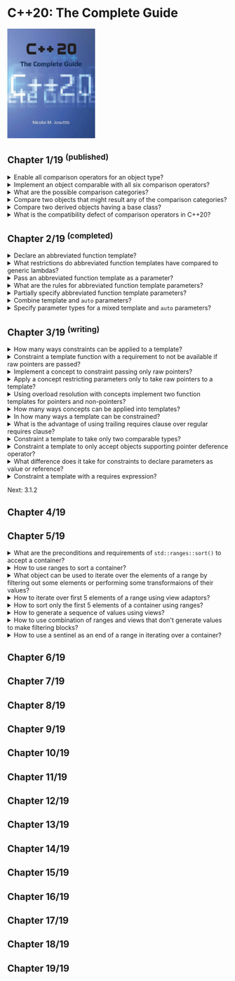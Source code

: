 # C++20: The Complete Guide
<img src="../covers/cxx20-the-complete-guide.jpg" width="200"/>

## Chapter 1/19 <sup>(published)</sup>

<details>
<summary>Enable all comparison operators for an object type?</summary>

> Before C++20 you had to define six operators for a type to provide full
> support for all possible comparisons of its objects. The problem is that even
> though most of the operators are defined in terms of either `operator ==` or
> `operator <`, the definitions are tedious and they add a lot of visual
> clutter.
>
> ```cpp
> class Value
> {
>     long id;
>
> public:
>     bool operator==(Value const& rhs) const { return id == rhs.id; }
>     bool operator!=(Value const& rhs) const { return !(*this == rhs); }
>     bool operator< (Value const& rhs) const { return id < rhs.id; }
>     bool operator<=(Value const& rhs) const { return !(*this < rhs); }
>     bool operator> (Value const& rhs) const { return rhs < *this; }
>     bool operator>=(Value const& rhs) const { return !(rhs < *this); }
> };
> ``````
>
> In addition, for a well implemented type, you might need:
>
> - Declare the operators with `noexcept` if they cannot throw.
> - Declare the operators with `constexpr` if they can be used at compile time.
> - Declare the operators as hidden friends (declare them with `friend` inside
>   the class structure so that both operands become parameters and support
>   implicit conversions if the constructors are not `explicit`).
> - Declare the operators with `[[nodiscard]]` to warn if the return value is
>   not used.
>
> ```cpp
> class Value
> {
>     long id;
>
> public:
>     [[nodiscard]] friend constexpr bool operator==(Value const& lhs, Value const& rhs) noexcept { return lhs.id == rhs.id; }
>     [[nodiscard]] friend constexpr bool operator!=(Value const& lhs, Value const& rhs) noexcept { return !(lhs == rhs); }
>     [[nodiscard]] friend constexpr bool operator< (Value const& lhs, Value const& rhs) noexcept { return lhs.id < rhs.id; }
>     [[nodiscard]] friend constexpr bool operator<=(Value const& lhs, Value const& rhs) noexcept { return !(lhs < rhs); }
>     [[nodiscard]] friend constexpr bool operator> (Value const& lhs, Value const& rhs) noexcept { return rhs < lhs; }
>     [[nodiscard]] friend constexpr bool operator>=(Value const& lhs, Value const& rhs) noexcept { return !(rhs < lhs); }
> };
> ``````
>
> Since C++20 `operator ==` also implies `operator !=`, therefore, for `a` of
> type `TypeA` and `b` of `TypeB`, the compiler will be able to compile `a !=
> b` if there is:
>
> - a freestanding `operator !=(TypeA, TypeB)`
> - a freestanding `operator ==(TypeA, TypeB)`
> - a freestanding `operator ==(TypeB, TypeA)`
> - a member function `TypeA::operator!=(TypeB)`
> - a member function `TypeA::operator==(TypeB)`
> - a member function `TypeB::operator==(TypeA)`
>
> Having both a freestanding and a member function is an ambiguity error.
>
> Since C++20 it is enough to declare `operator <=>` with `=default` so that
> the defaulted member `operator <=>` generates a corresponding member
> `operator ==`:
>
> ```cpp
> class Value
> {
>     auto operator<=>(Value const& rhs) const = default;
>     auto operator<=>(Value const& rhs) const = default; // implicitly generated
> };
> ``````
>
> Both operators use their default implementation to compare objects member by
> member. The order to the members in the class matter.
>
> In addition, even when declaring the spaceship operator as a member function,
> the generated operators:
>
> - are `noexcept` if comparing the members never throws
> - are `constexpr` if comparing the members is possible at compile time
> - implicit type conversions for the first operand are also supported if a
>   corresponding implicit type conversion is defined
> - may warn if the result of a comparison is not used (compiler dependent)

> **Resources**
> - C++20: The Complete Guide - Chapter 1
> ---
> **References**
> ---
</details>

<details>
<summary>Implement an object comparable with all six comparison operators?</summary>

> If the `operator <=>` for `x <= y` does not find a matching definition of
> `operator <=`, it might be rewritten as `(x <=> y) <= 0` or even `0 <= (y <=>
> x)`. By this rewriting, the `operator <=>` performs a three-way comparison,
> which yields a value that can be compared with 0:
>
> - If the value of `x <=> y` compares equal to 0, `x` and `y` are equal or equivalent.
> - If the value of `x <=> y` compares less than 0, `x` is less than `y`.
> - If the value of `x <=> y` compares greater than 0, `x` is greater than `y`.
>
> The return type of `operator <=>` is not an integral value. The return type
> is a type that signals the comparison category, which could be the *strong
> ordering*, *weak ordering*, or *partial ordering*. These types support the
> comparison with 0 to deal with the result.
>
> You have to include a specific header file to deal with the result of
> `operator <=>`.
>
> ```cpp
> #include <compare>
>
> class Value
> {
>     long id;
>
> public:
>     std::strong_ordering operator<=>(Value const& rhs) const
>     {
>         return id < rhs.id ? std::strong_ordering::less :
>             id > rhs.id ? std::strong_ordering::greater :
>                 std::strong_ordering::equivalent;
>     }
> };
> ``````
>
> However, it is usually easier to define the operator by mapping it to results
> of underlying types.
>
> ```cpp
> #include <compare>
>
> class Value
> {
>     long id;
>
> public:
>     auto operator<=>(Value const& rhs) const
>     {
>         return id <=> rhs.id;
>     }
> };
> ``````
>
> The member function has to take the second parameter as `const` lvalue
> reference with `=default`. A friend function might also take both parameters
> by value.

> **Resources**
> - C++20: The Complete Guide - Chapter 1

> **References**
> ---
</details>

<details>
<summary>What are the possible comparison categories?</summary>

> - **strong ordering**: any value of a given type is either *less than* or
>   *equal to* or *greater than* any other value of this type. If a value is
>   neither less nor greater is has to be equal.
>   + `std::strong_ordering:less`
>   + `std::strong_ordering:equal` or `std::strong_ordering::equivalent`
>   + `std::strong_ordering:greater`
> - **weak ordering**: any value of a given type is either *less than*,
>   *equivalent to* or *greater than* any other value of this type. However,
>   equivalent values do not have to be equal (have the same value).
>   + `std::weak_ordering::less`
>   + `std::weak_ordering::equivalent`
>   + `std::weak_ordering::less`
> - **partial ordering**: any value of a given type could either be *less
>   than*, *equivalent to* or *greater than* any other value of this type.
>   However it could also happen that you cannot specify a specific order
>   between two values.
>   + `std::partial_ordering::less`
>   + `std::partial_ordering::equivalent`
>   + `std::partial_ordering::less`
>   + `std::partial_ordering::unordered`
>
> As an example, a floating-point type has a special value `NaN`. Any
> comparison with `NaN` yields `false`. So in this case a comparison might
> yield that two values are unordered and the comparison operator might return
> one of four values.
>
> Stronger comparison types have implicit type conversions to weaker comparison
> types.
>
> Relational comparison with `nullptr` results compiler error.
>
> Comparison types themselves can be compared against a specific return value.
> Due to implicit type conversions to weaker ordering types `x <=> y ==
> std::partial_ordering::equivalent` will compile even if the `operator <=>`
> yields a `std::strong_ordering` or `std::weak_ordering` value. However, the
> other way around does not work. Comparison with 0 is always possible and
> usually easier.

> **Resources**
> - C++20: The Complete Guide - Chapter 1
> ---
> **References**
> ---
</details>

<details>
<summary>Compare two objects that might result any of the comparison categories?</summary>

> The return type does not compile if the attributes have different comparison
> categories. In that case use the weakest comparison type as the return type.
>
> ```cpp
> #include <compare>
> #include <string>
>
> class Person
> {
>     std::string name;
>     double weight;
>
> public:
>     std::partial_ordering operator<=>(Person const& rhs) const
>     {
>         auto cmp1 = name <=> rhs.name;
>         if (name != 0) return cmp1; // std::strong_ordering
>
>         return weight <=> rhs.weight; // std::partial_ordering
>     }
> };
> ``````
>
> If you do not know the comparison types, use
> `std::common_comparison_category<>` type trait that computes the strongest
> comparison category.
>
> ```cpp
> #include <compare>
> #include <string>
>
> class Person
> {
>     std::string name;
>     double weight;
>
> public:
>     auto operator<=>(Person const& rhs) const
>         -> std::common_comparison_category_t<decltype(name <=> rhs.name),
>                                              decltype(weight <=> rhs.name)>
>     {
>         auto cmp1 = name <=> rhs.name;
>         if (name != 0) return cmp1; // std::strong_ordering
>
>         return weight <=> rhs.weight; // std::partial_ordering
>     }
> };
> ``````

> **Resources**
> - C++20: The Complete Guide - Chapter 1
> ---
> **References**
> ---
</details>

<details>
<summary>Compare two derived objects having a base class?</summary>

> If `operator <=>` is defaulted and the object has a base class having the
> `operator <=>` defined, that operator is called. Otherwise, `operator ==` and
> `operator <` are called to decide whether the objects are `equivalent`,
> `less`, `greater` or `unordered`. In that case, the return type of the
> defaulted `operator <=>` calling these operators cannot be `auto`.
>
> ```cpp
> struct Base
> {
>     bool operator==(Base const&) const;
>     bool operator<(Base const&) const;
> };
>
> struct Derived: public Base
> {
>     std::strong_ordering operator<=>(Derived const&) const = default;
> };
>
> Derived d1, d2;
> d1 > d2; // calls Base::operator== and Base::operator<
> ``````
>
> If `operator ==` yields true, we know that the result of `>` is `false`,
> otherwise `operator <` is called to find out the expression is `true` or
> `false`.
>
> ```cpp
> struct Derived: public Base
> {
>     std::partial_ordering operator<=>(Derived const&) const = default;
> };
> ``````
>
> The compiler might call `operator <` twice to find out whether there is any
> order at all.
>
> ```cpp
> struct Base
> {
>     bool operator==(Base const&) const;
>     bool operator<(Base const&) const;
> };
>
> struct Derived: public Base
> {
>     auto operator<=>(Derived const&) const = default;
> };
> ``````
>
> The compiler does not compile because it cannot decide which ordering
> category the base class has.
>
> Checks for equality work for Derived because `operator ==` automatically declared equivalent to `operator <=>`:
>
> ```cpp
> struct Derived: public Base
> {
>     auto operator<=>(Derived const&) const = default;
>     bool operator==(Derived const&) const = default;
> };
>
> Derived d1, d2;
> d1 > d2; // ERROR: cannot deduce comparison category of operator <=>
> d1 == d2; // OK: only tries operator <=> and Base::operator==
> ``````

> **Resources**
> - C++20: The Complete Guide - Chapter 1
> ---
> **References**
> ---
</details>

<details>
<summary>What is the compatibility defect of comparison operators in C++20?</summary>

> When we have a trivial class that stores an integral value and has an
> implicit constructor and is comparable with integral values only enable
> implicit type conversions for the second operand. So, a global operator that
> swaps the order of the arguments might be defined:
>
> ```cpp
> class MyType
> {
>     int i;
>
> public:
>     bool operator==(MyType const&) const;
> };
>
> bool operator==(int i, MyType const& t)
> {
>     return t == i; // OK with C++17
> }
> ``````
>
> Usually, the class should better define the `operator ==` as **hidden
> friend** declared with `friend` inside the class so that both operators
> become parameters and support implicit type conversions. However, this is a
> valid approach to have the same effect.
>
> This code no longer works in C++20 due to endless recursion. The reason is
> that inside the global function the expression `t == i` can also call the
> global `operator ==` itself, because the compiler also tries to rewrit the
> call as `t == i`:
>
> ```cpp
> bool operator==(int i, MyType const& t)
> {
>     return t == i; // finds operator==(i, t) in addition to t.operator(MyType{i})
> }
> ``````
>
> Unfortunately, the rewritten statement is a better match, because it does not
> need the implicit type conversion.
>
> ---
> **Resources**
> - C++20: The Complete Guide - Chapter 1
> ---
> **References**
> ---
</details>

## Chapter 2/19 <sup>(completed)</sup>

<details>
<summary>Declare an abbreviated function template?</summary>

> Since C++14, lambdas can be declared with `auto` placeholder as their
> parameters representing any type, provided the operations inside the lambda
> are supported.
>
> ```cpp
> auto print = [](auto const& container) {
>     for (auto const& e: container)
>         std:: cout << e << '\n';
> }
>
> std::vector numbers{1,2,3,4,5};
> print(numbers); // compiles the lambda for std::vector<int>
> print(std::string("hello")); // compiles the lambda for std::string
> ``````
>
> Since C++20, `auto` can also be used for all functions including member
> functions and operators.
>
> ```cpp
> void print(auto const& container)
> {
>     for (auto const& e: container)
>         std:: cout << e << ' ';
>     std:: cout << '\n';
> }
> ``````
>
> This declaration is just a shortcut for declaring a template function.
>
> ```cpp
> template<typename C>
> void print(C const& container)
> {
>     for (auto const& e: container)
>         std:: cout << e << ' ';
>     std:: cout << '\n';
> }
> ``````
>
> ---
> **Resources**
> - C++20: The Complete Guide - Chapter 2
>
> ---
> **References**
> ---
</details>

<details>
<summary>What restrictions do abbreviated function templates have compared to generic lambdas?</summary>

> Because functions with `auto` are function templates, all rules of using
> function templates apply. You cannot implement an abbreviated function
> template in one translation unit while calling it in a different translation
> unit.
>
> Abbreviated function templates need not to be declared as `inline` because
> function templates are always inline.
>
> Template parameters can be specified explicitly.
>
> ```cpp
> void print(auto value)
> {
>     std::cout << value << '\n';
> }
>
> print(42);
> print<char>(42);
> ``````
>
> ---
> **Resources**
> - C++20: The Complete Guide - Chapter 2
> ---
> **References**
> ---
</details>

<details>
<summary>Pass an abbreviated function template as a parameter?</summary>

> You cannot pass a function with `auto` as a parameter without specifying the
> generic parameter.
>
> ```cpp
> bool is_less(auto const& lhs, auto const& rhs)
> {
>     return lhs.get_value() < rhs.get_value();
> }
>
> std::sort(container.begin(), container.end(), is_less);
> // ERROR: can't deduce type of parameter
> ``````
>
> Because the function template is not called directly, the compiler cannot
> deduce the template parameters to compile the call. Therefore, the template
> parameters have to be specified explicitly.
>
> ```cpp
> std::sort(container.begin(), container.end(), is_less<container::value_type>);
> ``````
>
> Though, this can be prevented by passing a lambda.
>
> ```cpp
> auto is_less = [](auto const& lhs, auto const& rhs)
> {
>     return lhs.get_value() < rhs.get_value();
> }
>
> std::sort(container.begin(), container.end(), is_less);
> ``````
>
> The reason is that the lambda is an object that does not have a generic type.
> Only the use of the object as a function is generic.
>
> On the other hand, the explicit specification of an abbreviated function
> template parameter is easier:
>
> ```cpp
> void print(auto const& arg)
> {
>     ...
> }
>
> print<std::string>("something to see");
> ``````
>
> While for a generic lambda, the function call operator `operator()` is
> generic. Therefore, you have to pass the requested type as an argument to
> `operator()` to specify the template parameter explicitly:
>
> ```cpp
> auto print = [](auto const& arg) {
>     ...
> });
>
> print.operator()<std::string>("something to see");
> ``````
>
> ---
> **Resources**
> - C++20: The Complete Guide - Chapter 2
> ---
> **References**
> ---
</details>

<details>
<summary>What are the rules for abbreviated function template parameters?</summary>

> - For each parameter declared with `auto`, the function has an implicit
>   template parameter.
>
> - The parameters can be a parameter pack:
>
> ```cpp
> void foo(auto... args);
> ``````
>
> This is equivalent to the following (without introducing Types):
>
> ```cpp
> template<typename... Types>
> void foo(Types... args);
> ``````
>
> - Using `decltype(auto)` is not allowed.
>
> ---
> **Resources**
> - C++20: The Complete Guide - Chapter 2

> **References**
> ---
</details>

<details>
<summary>Partially specify abbreviated function template parameters?</summary>

> ```cpp
> void foo(auto x, auto y)
> {
>   ...
> }
>
> foo("hello", 42);                     // x has type const char*, y has type int
> foo<std::string>("hello", 42);        // x has type std::string, y has type int
> foo<std::string, long>("hello", 42);  // x has type std::string, y has type long
> ``````
>
> ---
> **Resources**
> - C++20: The Complete Guide - Chapter 2
> ---
> **References**
> ---
</details>

<details>
<summary>Combine template and <code>auto</code> parameters?</summary>

> Abbreviated function templates can still have explicitly specified template
> parameters. Therefore, the following declarations are equivalent:
>
> ```cpp
> template<typename T>
> void foo(auto x, T y, auto z);
>
> template<typename T, typename T2, typename T3>
> void foo(T2 x, T y, T3 z);
> ``````
>
> ---
> **Resources**
> - C++20: The Complete Guide - Chapter 2
> ---
> **References**
> ---
</details>

<details>
<summary>Specify parameter types for a mixed template and <code>auto</code> parameters?</summary>

> ```cpp
> template<std::integral T>
> void foo(auto x, T y, std::convertible_to<T> auto z)
> {
>   ...
> }
>
> foo(64, 65, 'c');              // OK, x is int, T and y are int, z is char
> foo(64, 65, "c");              // ERROR: "c" cannot be converted to type int
> foo<long,char>(64, 65, 'c');   // NOTE: x is char, T and y are long, z is char
> ``````
>
> Note that the last statement specifies the type of the parameters in the
> wrong order.
>
> ```cpp
> #include <vector>
> #include <ranges>
>
> void addValInto(const auto& val, auto& coll)
> {
>   coll.insert(val);
> }
>
> template<typename Coll>   // Note: different order of template parameters
> requires std::ranges::random_access_range<Coll>
> void addValInto(const auto& val, Coll& coll)
> {
>   coll.push_back(val);
> }
>
> int main()
> {
>   std::vector<int> coll;
>   addValInto(42, coll);   // ERROR: ambiguous
> }
> ``````
>
> Due to using `auto` only for the first parameter in the second declaration of
> `addValInto()`, the order of the template parameters differs. this means that
> overload resolution does not prefer the second declaration over the first one
> and we get an ambiguity error.
>
> For this reason, be careful when mixing template and `auto` parameters.
>
> ---
> **Resources**
> - C++20: The Complete Guide - Chapter 2
>
> ---
> **References**
- http://wg21.link/p2113r0
---
</details>

## Chapter 3/19 <sup>(writing)</sup>

<details>
<summary>How many ways constraints can be applied to a template?</summary>

> - Using `requires` clause
> - Using concepts
> - Using `requires` expression
>
> ---
> **Resources**
> - C++20: The Complete Guide - Chapter 3
> ---
> **References**
> ---
</details>

<details>
<summary>Constraint a template function with a requirement to not be available if raw pointers are passed?</summary>

> ```cpp
> template<typename T>
> requires (!std::is_pointer_v<T>)
> T get_max(T a, T b)
> {
>     return a > b ? a : b;
> }
>
> int x{42}, y{77};
>
> std::cout << get_max(x, y) << '\n'; // OK
> std::cout << get_max(&x, &y) << '\n'; // ERROR: constraint not met
> ``````
>
> When raw pointers are passed, the compiler behaves as if the template were
> not there.
>
> ---
> **Resources**
> - C++20: The Complete Guide - Chapter 3
>
> ---
> **References**
> ---
</details>

<details>
<summary>Implement a concept to constraint passing only raw pointers?</summary>

> A `concept` is a template that introduces a name for one or more requirements
> that apply to the passed template parameters so that we can use these
> requirements as constraints.
>
> ```cpp
> template<typename T>
> concept is_pointer = std::is_pointer_v<T>;
> ``````
>
> ---
> **Resources**
> - C++20: The Complete Guide - Chapter 3
>
> ---
> **References**
> ---
</details>

<details>
<summary>Apply a concept restricting parameters only to take raw pointers to a template?</summary>

> Note that requires clauses that just constrain a template with a concept (or
> multiple concepts combined with `&&`) no longer need parentheses.
>
> A negated concept always needs parentheses.
>
> ```cpp
> template<typename T>
> concept is_pointer = std::is_pointer_v<T>;
>
> template<typename T>
> requires (!is_pointer<T>)
> T get_max(T a, T b)
> {
>     return a > b ? a : b;
> }
>
> template<typename T>
> requires is_pointer<T>
> T get_max(T a, T b)
> {
>     return get_max(*a, *b);
> }
>
> int x{42}, y{77};
>
> std::cout << get_max(x, y) << '\n'; // calls get_max() for non-pointers
> std::cout << get_max(&x, &y) << '\n'; // calls get_max() for pointers
> ``````
>
> The second call delegates the computations of both function templates.
>
> ---
> **Resources**
> - C++20: The Complete Guide - Chapter 3
> ---
> **References**
> ---
</details>

<details>
<summary>Using overload resolution with concepts implement two function templates for pointers and non-pointers?</summary>

> Overload resolution considers templates with constraints as more specialized
> than templates without constraints. Therefore, it is enough to constrain the
> implementation only for pointers.
>
> ```cpp
> template<typename T>
> concept is_pointer = std::is_pointer_v<T>;
>
> template<typename T>
> void print(T value)
> {
>     std::cout << value << '\n';
> }
>
> template<typename T>
> requires is_pointer<T>
> void print(T value)
> {
>     print(*value);
> }
>
> int x{42};
>
> print(x);  // print() for a value of type T
> print(&x); // print() for pointers (higher priority)
> ``````
>
> However, be careful: overloading once using references and once using
> non-references might cause ambiguities.
>
> By using concepts, we can even prefer some constraints over others. However,
> this requires the use of concepts that **subsume** other concepts.
>
> ---
> **Resources**
> - C++20: The Complete Guide - Chapter 3
> ---
> **References**
> ---
</details>

<details>
<summary>How many ways concepts can be applied into templates?</summary>

> Specifying concepts as a type constraint in template parameters:
>
> ```cpp
> template<typename T>
> concept is_pointer = std::is_pointer_v<T>;
>
> template <is_pointer T>
> auto print(T value)
> {
>     std::cout << value << '\n';
> }
> ``````
>
> Specifying concepts as a type constraint behind parameters with `auto`:
>
> ```cpp
> template<typename T>
> concept is_pointer = std::is_pointer_v<T>;
>
> auto print(is_pointer auto value)
> {
>     std::cout << value << '\n';
> }
> ``````
>
> This also works for parameters passed by reference:
>
> ```cpp
> template<typename T>
> concept is_pointer = std::is_pointer_v<T>;
>
> auto print(is_pointer auto const& value)
> {
>     std::cout << value << '\n';
> }
> ``````
>
> ---
> **Resources**
> - C++20: The Complete Guide - Chapter 3
> ---
> **References**
> ---
</details>

<details>
<summary>In how many ways a template can be constrained?</summary>

> - Specifying requires clause with constraints or concepts
> - Using concepts in template parameters
> - Using concepts behind parameter types
> - Specifying trailing requires clause after parameters list
>
> ---
> **Resources**
> - C++20: The Complete Guide - Chapter 3
> ---
> **References**
> ---
</details>

<details>
<summary>What is the advantage of using trailing requires clause over regular requires clause?</summary>

> It has the benefit that it can use the name of a parameter or combine even
> multiple parameter names to formulate constraints.
>
> ```cpp
> template<typename T>
> concept is_pointer = std::is_pointer_v<T>;
>
> template<typename L, typename R>
> concept is_comparable_with = std::totally_ordered_with<L, R>;
>
> auto get_max(is_point auto a, is_pointer auto b)
> requires is_comparable_with<decltype(*a), decltype(*b)>
> {
>     return get_max(*a, *b);
> }
> ``````
>
> ---
> **Resources**
> - C++20: The Complete Guide - Chapter 3
> ---
> **References**
> ---
</details>

<details>
<summary>Constraint a template to take only two comparable types?</summary>

> ```cpp
> auto compare(auto lhs, auto rhs)
> requires std::totally_ordered_with<decltype(lhs), decltype(rhs)>
> {
>     return lhs < rhs ? rhs : lhs;
> }
> ``````
>
> The concept `std::totally_ordered_with` takes two template parameters to
> check whether the values of the passed types are comparable with the
> operators `==`, `!=`, `<`, `<=`, `>`, and `>=`.
>
> The concept `std::three_way_comparable_with` requires that the new `operator
> <=>` is supported.
>
> To check support for comparisons of two objects of the same type, we can use
> the concept `std::totally_ordered`.
>
> ---
> **Resources**
> - C++20: The Complete Guide - Chapter 3
>
> ---
> **References**
> ---
</details>

<details>
<summary>Constraint a template to only accept objects supporting pointer deference operator?</summary>

> Here, we are using the requires keyword again to introduce a **requires
> expression**, which can define one or more requirements for types and
> parameters.
>
> ```cpp
> template<typename T>
> concept is_pointer = requires(T p) {
>     *p; // expression *p has to be well-formed
>     p == nullptr; // can compare with nullptr
>     (p < p) -> std::same_as<bool>; // operator < yields bool
> };
> ``````
>
> Note that we do not need two parameters of type `T` to check whether
> `operator <` can be called.
>
> The runtime value does not matter. However, note that there are some
> restrictions for how to specify what an expression yields (e.g., you cannot
> specify just `bool` without `std::same_as<>` there).
>
> We require here that we can compare `p` with `nullptr`. However, that rules
> out iterators, because in general, they cannot be compared with `nullptr`
> (except when they happen to be implemented as raw pointers, as in the case
> for type `std::array<>`).
>
> ---
> **Resources**
> - C++20: The Complete Guide - Chapter 3
>
> ---
> **References**
> ---
</details>

<details>
<summary>What difference does it take for constraints to declare parameters as value or reference?</summary>

> This is a compile-time constraint that has no impact on the generated code;
> we only decide for which types the code compiles. Therefore, it does not
> matter whether we declare the parameters as a value or as a reference.
>
> ---
> **Resources**
> - C++20: The Complete Guide - Chapter 3
> ---
> **References**
> ---
</details>

<details>
<summary>Constraint a template with a requires expression?</summary>

> ```cpp
> template<typename T>
> concept is_pointer = requires(T p) {
>     *p;
>     p == nullptr;
>     (p < p) -> std::same_as<bool>;
> };
>
> template<typename T>
> requires is_pointer<T>
> void print(T value)
> {
>     std::cout << *value << '\n';
> }
>
> template<typename T>
> requires requires(T p) { *p; }
> void print(T value)
> {
>     std::cout << *value << '\n';
> }
> ``````
>
> ---
> **Resources**
> - C++20: The Complete Guide - Chapter 3
>
> ---
> **References**
> ---
</details>

Next: 3.1.2

## Chapter 4/19

## Chapter 5/19

<details>
<summary>What are the preconditions and requirements of <code>std::ranges::sort()</code> to accept a container?</summary>

> - To have random access iterators, iterators that can be used to read, write,
>   jump back and forth, and compute distance.
> - To be sortable and support comparison operators.
>
> ---
> **Resources**
> - C++20: The Complete Guide - Chapter 5
>
> ---
> **References**
> ---
</details>

<details>
<summary>How to use ranges to sort a container?</summary>

> ```cpp
> #include <algorithm>
> #include <vector>
> #include <ranges>
>
> int main()
> {
>     std::vector<int> numbers{3,5,1,2,4};
>     std::ranges::sort(numbers);
> }
> ``````
>
> ---
> **Resources**
> - C++20: The Complete Guide - Chapter 5
> ---
> **References**
> ---
</details>

<details>
<summary>What object can be used to iterate over the elements of a range by filtering out some elements or performing some transformaions of their values?</summary>

> Views
>
> ---
> **Resources**
> - C++20: The Complete Guide - Chapter 5
>
> ---
> **References**
> ---
</details>

<details>
<summary>How to iterate over first 5 elements of a range using view adaptors?</summary>

> ```cpp
std::ranges::take(container, 5);
> ``````
>
> ---
> **Resources**
> - C++20: The Complete Guide - Chapter 5
>
> ---
> **References**
> ---
</details>

<details>
<summary>How to sort only the first 5 elements of a container using ranges?</summary>

> ```cpp
> #include <vector>
> #include <ranges>
>
> int main()
> {
>     std::vector<int> numbers{42,80,13,26,51,9,38};
>     std::ranges::sort(std::views::take(numbers, 5));
> }
> ``````
>
> ---
> **Resources**
> - C++20: The Complete Guide - Chapter 5
> ---
> **References**
> ---
</details>

<details>
<summary>How to generate a sequence of values using views?</summary>

> ```cpp
> std::views::iota(1, 11); // [1,10]
> ``````
>
> ---
> **Resources**
> - C++20: The Complete Guide - Chapter 5
> ---
> **References**
> ---
</details>

<details>
<summary>How to use combination of ranges and views that don't generate values to make filtering blocks?</summary>

> ```cpp
> // nested form
> auto v = std::views::take(
>             std::views::transform(
>                 std::views::filter(container, [](auto e) { return e % 3 == 0; }),
>                 [](auto e) { return e * e; }),
>             3);
>
> // piped form
> auto v = container | std::views::filter([](auto e) { return e % 2 == 0; })
>                    | std::views::transform([](auto e) { return e * e; })
>                    | std::views::take(3);
> ``````
>
> ---
> **Resources**
> - C++20: The Complete Guide - Chapter 5
> ---
> **References**
> ---
</details>

<details>
<summary>How to use a sentinel as an end of a range in iterating over a container?</summary>

> ```cpp
> ``````
>
> ---
> **Resources**
> - C++20: The Complete Guide - Chapter 5
> ---
> **References**
> ---
</details>

## Chapter 6/19
## Chapter 7/19
## Chapter 8/19
## Chapter 9/19
## Chapter 10/19
## Chapter 11/19
## Chapter 12/19
## Chapter 13/19
## Chapter 14/19
## Chapter 15/19
## Chapter 16/19
## Chapter 17/19
## Chapter 18/19
## Chapter 19/19
